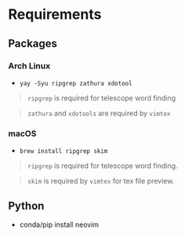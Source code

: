 # Requirements

## Packages

### Arch Linux

-   `yay -Syu ripgrep zathura xdotool`

> `ripgrep` is required for telescope word finding

> `zathura` and `xdotools` are required by `vimtex`

### macOS

-   `brew install ripgrep skim`

> `ripgrep` is required for telescope word finding.

> `skim` is required by `vimtex` for tex file preview.

## Python

-   conda/pip install neovim
